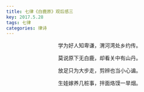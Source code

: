 ```yaml
---
title: 七律《白鹿原》观后感三
key: 2017.5.28
tags: 七律
categories: 律诗
---
```


<p align="center">学为好人知卑谦，渭河湾处乡约传。
</p>
<p align="center">莫说原下无白鹿，却看关中有山丹。
</p>
<p align="center">放足只为大步走，剪辨也当小心谝。
</p>
<p align="center">生娃嫁养几桩事，拌面烙馍一旱烟。
</p>
